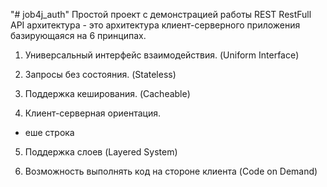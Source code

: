 "# job4j_auth"
Простой проект с демонстрацией работы REST
RestFull API архитектура - это архитектура клиент-серверного приложения базирующаяся на 6 принципах.

1. Универсальный интерфейс взаимодействия. (Uniform Interface)

2. Запросы без состояния. (Stateless)

3. Поддержка кеширования. (Cacheable)

4. Клиент-серверная ориентация.

- еше строка
5. Поддержка слоев (Layered System)

6. Возможность выполнять код на стороне клиента (Code on Demand)
